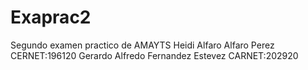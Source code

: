 # Exaprac2
Segundo examen practico de AMAYTS
Heidi Alfaro Alfaro Perez   CERNET:196120
 Gerardo Alfredo Fernandez Estevez   CARNET:202920
